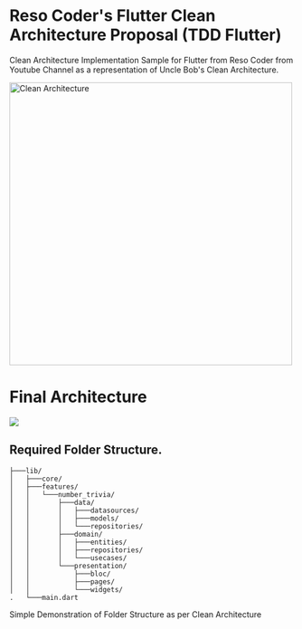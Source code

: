 # Reso Coder's Flutter Clean Architecture Proposal (TDD Flutter)

Clean Architecture Implementation Sample for Flutter from Reso Coder from Youtube Channel as a representation of Uncle Bob's Clean Architecture.

<img src="https://i1.wp.com/resocoder.com/wp-content/uploads/2019/08/CleanArchitecture.jpg" alt="Clean Architecture" width="500"/>

# Final Architecture

<img src="https://i1.wp.com/resocoder.com/wp-content/uploads/2019/08/Clean-Architecture-Flutter-Diagram.png">

## Required Folder Structure.
```
├───lib/
│   ├───core/
│   ├───features/
│   │   └───number_trivia/
│   │       ├───data/
│   │       │   ├───datasources/
│   │       │   ├───models/
│   │       │   └───repositories/
│   │       ├───domain/
│   │       │   ├───entities/
│   │       │   ├───repositories/
│   │       │   └───usecases/
│   │       └───presentation/
│   │           ├───bloc/
│   │           ├───pages/
│   │           └───widgets/
.   └───main.dart
```

Simple Demonstration of Folder Structure as per Clean Architecture
